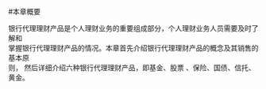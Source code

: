 #本章概要
<p>银行代理理财产品是个人理财业务的重要组成部分，个人理财业务人员需要及时了解和 <br />
      掌握银行代理理财产品的情况。本章首先介绍银行代理理财产品的概念及其销售的基本原 <br />
    则， 然后详细介绍六种银行代理理财产品，即基金、股票 、保险、国债、信托、黄金。</p>